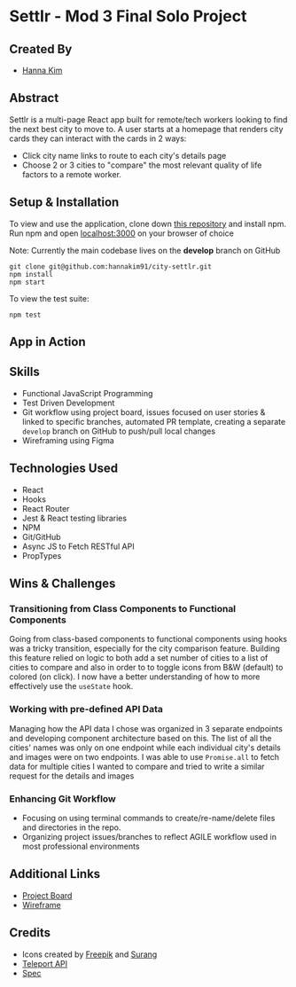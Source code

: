 # Settlr - Mod 3 Final Solo Project

## Created By
- [Hanna Kim](https://github.com/hannakim91)

## Abstract
Settlr is a multi-page React app built for remote/tech workers looking to find the next best city to move to. A user starts at a homepage that renders city cards they can interact with the cards in 2 ways:
- Click city name links to route to each city's details page
- Choose 2 or 3 cities to "compare" the most relevant quality of life factors to a remote worker.

## Setup & Installation
To view and use the application, clone down [this repository](git@github.com:hannakim91/city-settlr.git) and install npm. Run npm and open [localhost:3000](localhost:3000) on your browser of choice

Note: Currently the main codebase lives on the **develop** branch on GitHub
```
git clone git@github.com:hannakim91/city-settlr.git
npm install
npm start
```
To view the test suite:
```
npm test
```

## App in Action

## Skills
- Functional JavaScript Programming
- Test Driven Development
- Git workflow using project board, issues focused on user stories & linked to specific branches, automated PR template, creating a separate `develop` branch on GitHub to push/pull local changes 
- Wireframing using Figma

## Technologies Used
- React
- Hooks
- React Router
- Jest & React testing libraries
- NPM
- Git/GitHub
- Async JS to Fetch RESTful API
- PropTypes

## Wins & Challenges
### Transitioning from Class Components to Functional Components
Going from class-based components to functional components using hooks was a tricky transition, especially for the city comparison feature. Building this feature relied on logic to both add a set number of cities to a list of cities to compare and also in order to to toggle icons from B&W (default) to colored (on click). I now have a better understanding of how to more effectively use the `useState` hook.
### Working with pre-defined API Data
Managing how the API data I chose was organized in 3 separate endpoints and developing component architecture based on this. The list of all the cities' names was only on one endpoint while each individual city's details and images were on two endpoints. I was able to use `Promise.all` to fetch data for multiple cities I wanted to compare and tried to write a similar request for the details and images
### Enhancing Git Workflow
- Focusing on using terminal commands to create/re-name/delete files and directories in the repo.
- Organizing project issues/branches to reflect AGILE workflow used in most professional environments

## Additional Links
- [Project Board](https://github.com/hannakim91/city-settlr/projects/1)
- [Wireframe](https://www.figma.com/file/a9ncSEEXTjgllnlgJFrYe5/Wireframe?node-id=0%3A1)


## Credits
- Icons created by [Freepik](http://www.freepik.com/) and [Surang](https://www.flaticon.com/free-icon/balance_2942830)
- [Teleport API](https://developers.teleport.org/api/getting_started/#search_name)
- [Spec](https://frontend.turing.io/projects/module-3/binary-challenge.html)